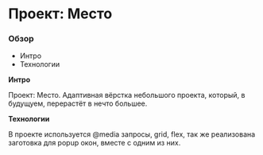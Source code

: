 # Проект: Место 
 
### Обзор 
 
* Интро 
* Технологии 
 
**Интро** 
 
Проект: Место. Адаптивная вёрстка небольшого проекта, который, в будущуем, перерастёт в нечто большее. 
 
**Технологии** 
 
В проекте используется @media запросы, grid, flex, так же реализована заготовка для popup окон, вместе с одним из них.   
